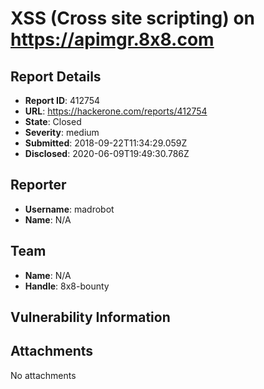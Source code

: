 # XSS (Cross site scripting) on https://apimgr.8x8.com

## Report Details
- **Report ID**: 412754
- **URL**: https://hackerone.com/reports/412754
- **State**: Closed
- **Severity**: medium
- **Submitted**: 2018-09-22T11:34:29.059Z
- **Disclosed**: 2020-06-09T19:49:30.786Z

## Reporter
- **Username**: madrobot
- **Name**: N/A

## Team
- **Name**: N/A
- **Handle**: 8x8-bounty

## Vulnerability Information


## Attachments
No attachments
